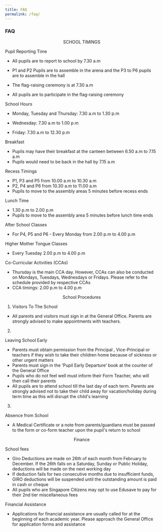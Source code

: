 ```yaml
---
title: FAQ
permalink: /faq/
---
```

### **FAQ**

<center>SCHOOL TIMINGS</center>

Pupil Reporting Time  

*   All pupils are to report to school by 7.30 a.m  
    
*   P1 and P2 Pupils are to assemble in the arena and the P3 to P6 pupils are to assemble in the hall
*   The flag-raising ceremony is at 7.30 a.m
*   All pupils are to participate in the flag-raising ceremony

School Hours

*   Monday, Tuesday and Thursday: 7.30 a.m to 1.30 p.m  
    
*   Wednesday: 7.30 a.m to 1.00 p.m
*   Friday: 7.30 a.m to 12.30 p.m

Breakfast

*   Pupils may have their breakfast at the canteen between 6.50 a.m to 7.15 a.m
*   Pupils would need to be back in the hall by 7.15 a.m

Recess Timings

*   P1, P3 and P5 from 10.00 a.m to 10.30 a.m
*   P2, P4 and P6 from 10.30 a.m to 11.00 a.m
*   Pupils to move to the assembly areas 5 minutes before recess ends

Lunch Time

*   1.30 p.m to 2.00 p.m
*   Pupils to move to the assembly area 5 minutes before lunch time ends

After School Classes

*   For P4, P5 and P6 - Every Monday from 2.00 p.m to 4.00 p.m

Higher Mother Tongue Classes

*   Every Tuesday 2.00 p.m to 4.00 p.m

Co-Curricular Activities (CCAs)

*   Thursday is the main CCA day. However, CCAs can also be conducted on Mondays, Tuesdays, Wednesdays or Fridays. Please refer to the schedule provided by respective CCAs
*   CCA timings: 2.00 p.m to 4.00 p.m

  

<center>School Procedures</center>

1. Visitors To The School

*   All parents and visitors must sign in at the General Office. Parents are strongly advised to make appointments with teachers.

2.
Leaving School Early

*   Parents must obtain permission from the Principal , Vice-Principal or teachers if they wish to take their children home because of sickness or other urgent matters
*   Parents must sign in the 'Pupil Early Departure' book at the counter of the General Office
*   Pupils who do not feel well must inform their Form Teacher, who will then call their parents
*   All pupils are to attend school till the last day of each term. Parents are strongly advised not to take their child away for vacation/holiday during term time as this will disrupt the child's learning

3.
Absence from School

*   A Medical Certificate or a note from parents/guardians must be passed to the form or co-form teacher upon the pupil's return to school

  

<center>Finance</center>

School fees  

*   Giro Deductions are made on 26th of each month from February to December. If the 26th falls on a Saturday, Sunday or Public Holiday, deductions will be made on the next working day
*   If deduction fails for two consecutive months due to insufficient funds, GIRO deductions will be suspended until the outstanding amount is paid in cash or cheque
*   All pupils who are Singapore Citizens may opt to use Edusave to pay for their 2nd tier miscellaneous fees

Financial Assistance

*   Applications for financial assistance are usually called for at the beginning of each academic year. Please approach the General Office for application forms and assistance